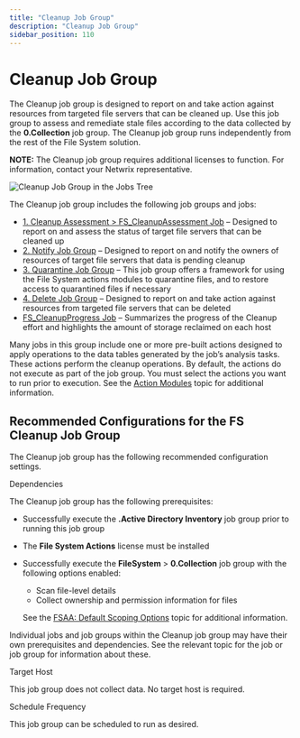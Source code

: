 ```yaml
---
title: "Cleanup Job Group"
description: "Cleanup Job Group"
sidebar_position: 110
---
```


# Cleanup Job Group

The Cleanup job group is designed to report on and take action against resources from targeted file
servers that can be cleaned up. Use this job group to assess and remediate stale files according to
the data collected by the **0.Collection** job group. The Cleanup job group runs independently from
the rest of the File System solution.

**NOTE:** The Cleanup job group requires additional licenses to function. For information, contact
your Netwrix representative.

![Cleanup Job Group in the Jobs Tree](/img/product_docs/accessanalyzer/11.6/solutions/filesystem/cleanup/jobstree.webp)

The Cleanup job group includes the following job groups and jobs:

- [1. Cleanup Assessment > FS_CleanupAssessment Job](/docs/accessanalyzer/11.6/solutions/filesystem/cleanup/fs_cleanupassessment.md)
  – Designed to report on and assess the status of target file servers that can be cleaned up
- [2. Notify Job Group](/docs/accessanalyzer/11.6/solutions/filesystem/cleanup/notify/overview.md)
  – Designed to report on and notify the owners of resources of target file servers that data is
  pending cleanup
- [3. Quarantine Job Group](/docs/accessanalyzer/11.6/solutions/filesystem/cleanup/quarantine/overview.md)
  – This job group offers a framework for using the File System actions modules to quarantine files,
  and to restore access to quarantined files if necessary
- [4. Delete Job Group](/docs/accessanalyzer/11.6/solutions/filesystem/cleanup/delete/overview.md)
  – Designed to report on and take action against resources from targeted file servers that can be
  deleted
- [FS_CleanupProgress Job](/docs/accessanalyzer/11.6/solutions/filesystem/cleanup/fs_cleanupprogress.md)
  – Summarizes the progress of the Cleanup effort and highlights the amount of storage reclaimed on
  each host

Many jobs in this group include one or more pre-built actions designed to apply operations to the
data tables generated by the job’s analysis tasks. These actions perform the cleanup operations. By
default, the actions do not execute as part of the job group. You must select the actions you want
to run prior to execution. See the
[Action Modules](/docs/accessanalyzer/11.6/admin/action/overview.md)
topic for additional information.

## Recommended Configurations for the FS Cleanup Job Group

The Cleanup job group has the following recommended configuration settings.

Dependencies

The Cleanup job group has the following prerequisites:

- Successfully execute the **.Active Directory Inventory** job group prior to running this job group
- The **File System Actions** license must be installed
- Successfully execute the **FileSystem** > **0.Collection** job group with the following options
  enabled:

    - Scan file-level details
    - Collect ownership and permission information for files

    See the
    [FSAA: Default Scoping Options](/docs/accessanalyzer/11.6/admin/datacollector/fsaa/defaultscopingoptions/defaultscopingoptions.md)
    topic for additional information.

Individual jobs and job groups within the Cleanup job group may have their own prerequisites and
dependencies. See the relevant topic for the job or job group for information about these.

Target Host

This job group does not collect data. No target host is required.

Schedule Frequency

This job group can be scheduled to run as desired.
